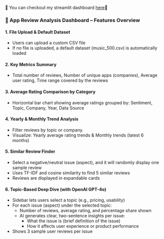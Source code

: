🎵 You can checkout my streamlit dashboard [here](https://music-app-review-dashboard.streamlit.app/)🎵

### 🎵 App Review Analysis Dashboard – Features Overview <br>
#### 1. File Upload & Default Dataset
- Users can upload a custom CSV file
- If no file is uploaded, a default dataset (music_500.csv) is automatically loaded

#### 2. Key Metrics Summary
- Total number of reviews, Number of unique apps (companies), Average user rating, Time range covered by the reviews

#### 3. Average Rating Comparison by Category
- Horizontal bar chart showing average ratings grouped by: Sentiment, Topic, Company, Year, Data Source

#### 4. Yearly & Monthly Trend Analysis
- Filter reviews by topic or company.
- Visualize: Yearly average rating trends & Monthly trends (latest 6 months)

#### 5. Similar Review Finder
- Select a negative/neutral issue (aspect), and it will randomly display one sample review
- Uses TF-IDF and cosine similarity to find 5 similar reviews
- Reviews are displayed in expandable cards

#### 6. Topic-Based Deep Dive (with OpenAI GPT-4o)
- Sidebar lets users select a topic (e.g., pricing, usability)
- For each issue (aspect) under the selected topic:
  - Number of reviews, average rating, and percentage share shown
  - AI generates clear, two-sentence insights per issue:
      - What the issue is (brief definition of the issue)
      - How it affects user experience or product performance
- Shows 3 sample user reviews per issue

  
